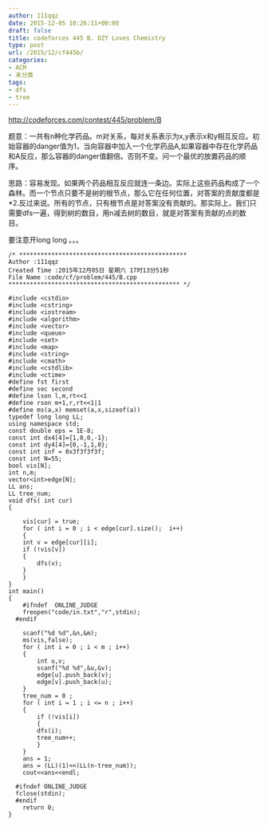```yaml
---
author: 111qqz
date: 2015-12-05 10:26:11+00:00
draft: false
title: codeforces 445 B. DZY Loves Chemistry
type: post
url: /2015/12/cf445b/
categories:
- ACM
- 未分类
tags:
- dfs
- tree
---
```


http://codeforces.com/contest/445/problem/B

题意：一共有n种化学药品。m对关系，每对关系表示为x,y表示x和y相互反应。初始容器的danger值为1，当向容器中加入一个化学药品A,如果容器中存在化学药品和A反应，那么容器的danger值翻倍。否则不变。问一个最优的放置药品的顺序。

思路：容易发现。如果两个药品相互反应就连一条边。实际上这些药品构成了一个森林。而一个节点只要不是树的根节点，那么它在任何位置，对答案的贡献度都是*2.反过来说。所有的节点，只有根节点是对答案没有贡献的。那实际上，我们只需要dfs一遍，得到树的数目，用n减去树的数目，就是对答案有贡献的点的数目。

要注意开long long 。。。



    
    /* ***********************************************
    Author :111qqz
    Created Time :2015年12月05日 星期六 17时13分51秒
    File Name :code/cf/problem/445/B.cpp
    ************************************************ */
    
    #include <cstdio>
    #include <cstring>
    #include <iostream>
    #include <algorithm>
    #include <vector>
    #include <queue>
    #include <set>
    #include <map>
    #include <string>
    #include <cmath>
    #include <cstdlib>
    #include <ctime>
    #define fst first
    #define sec second
    #define lson l,m,rt<<1
    #define rson m+1,r,rt<<1|1
    #define ms(a,x) memset(a,x,sizeof(a))
    typedef long long LL;
    using namespace std;
    const double eps = 1E-8;
    const int dx4[4]={1,0,0,-1};
    const int dy4[4]={0,-1,1,0};
    const int inf = 0x3f3f3f3f;
    const int N=55;
    bool vis[N];
    int n,m;
    vector<int>edge[N];
    LL ans;
    LL tree_num;
    void dfs( int cur)
    {
    
        vis[cur] = true;
        for ( int i = 0 ; i < edge[cur].size();  i++)
        {
    	int v = edge[cur][i];
    	if (!vis[v])
    	{
    	    dfs(v);
    	}
        }
    }
    int main()
    {
    	#ifndef  ONLINE_JUDGE 
    	freopen("code/in.txt","r",stdin);
      #endif
    
    	scanf("%d %d",&n,&m);
    	ms(vis,false);
    	for ( int i = 0 ; i < m ; i++)
    	{
    	    int u,v;
    	    scanf("%d %d",&u,&v);
    	    edge[u].push_back(v);
    	    edge[v].push_back(u);
    	}
    	tree_num = 0 ;
    	for ( int i = 1 ; i <= n ; i++)
    	{
    	    if (!vis[i])
    	    {
    		dfs(i);
    		tree_num++;
    	    }
    	}
    	ans = 1;
    	ans = (LL)(1)<<(LL(n-tree_num));
    	cout<<ans<<endl;
    
      #ifndef ONLINE_JUDGE  
      fclose(stdin);
      #endif
        return 0;
    }
    



